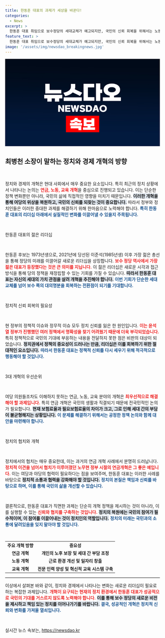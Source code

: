 ```yaml
---
title: 한동훈 대표의 과제가 세상을 바꾼다!
categories:
  - News
excerpt: >
  한동훈 대표 취임으로 보수정당의 세대교체가 예고되지만, 국민의 신뢰 회복을 위해서는 노동·연금·교육 개혁이 긴급하다. 국민의힘은 이번 기회를 통해 ‘여당다운 여당’으로 거듭날 수 있을까?
feature_text: >
  한동훈 대표 취임으로 보수정당의 세대교체가 예고되지만, 국민의 신뢰 회복을 위해서는 노동·연금·교육 개혁이 긴급하다. 국민의힘은 이번 기회를 통해 ‘여당다운 여당’으로 거듭날 수 있을까?
image: '/assets/img/newsdao_breakingnews.jpg'
---
```


<p><img src="/assets/img/newsdao_breakingnews.jpg" alt="pcversion 속보" /></p>

<h2 data-ke-size="size26">최병천 소장이 말하는 정치와 경제 개혁의 방향</h2>

<p data-ke-size="size16">&nbsp;</p>

<p>정치와 경제의 개혁은 현대 사회에서 매우 중요한 요소입니다. 특히 최근의 정치 상황에서 나타나는 논의는 <b><span style="color: #ee2323;">연금, 노동, 교육 개혁</span></b>을 중심으로 진행되고 있습니다. 이는 단순한 정책 변화뿐만 아니라, 국민의 삶에 직접적인 영향을 미치기 때문입니다. <b><span style="background-color: #21538527;">이러한 개혁을 통해 여당의 위상을 복원하고, 국민의 신뢰를 되찾는 것이 중요합니다.</span></b> 따라서 정부와 정치인들은 이러한 중대한 과제를 해결하기 위해 한마음으로 노력해야 합니다. <b><span style="color: #1a5490;">특히 한동훈 대표의 리더십 아래에서 실질적인 변화를 이끌어낼 수 있을지 주목됩니다.</span></b></p>

<p data-ke-size="size16">&nbsp;</p>

<p>한동훈 대표의 젊은 리더십</p>

<p data-ke-size="size16">&nbsp;</p>

<p>한동훈 후보는 1973년생으로, 2021년에 당선된 이준석(1985년생) 이후 가장 젊은 총선을 통해 정당의 미래를 이끌어갈 새로운 리더십을 상징합니다. <b><span style="color: #ee2323;">보수 정당 역사에서 가장 젊은 대표가 등장했다는 것은 큰 의미를 지닙니다.</span></b> 이 젊은 리더십은 새로운 시각과 접근 방식을 통해 당의 정책을 재정립할 수 있는 기회를 가질 수 있습니다. <b><span style="background-color: #21538527;">따라서 한동훈 대표는 자신의 세대의 가치 관점을 살려 개혁을 추진해야 합니다.</span></b> <b><span style="color: #1a5490;">이번 기회가 단순한 세대 교체를 넘어 보수 쪽의 대의명분을 회복하는 전환점이 되기를 기대합니다.</span></b></p>

<p data-ke-size="size16">&nbsp;</p>

<p>정치적 신뢰 회복의 필요성</p>

<p data-ke-size="size16">&nbsp;</p>

<p>현 정부의 정책적 이슈와 정무적 이슈 모두 정치 신뢰를 잃은 한 원인입니다. <b><span style="color: #ee2323;">이는 윤석열 정부가 진행했던 여러 정책에서 명확성을 찾기 어려웠기 때문에 더욱 부각되었습니다.</span></b> 특히 정책적으로 국민의 기대에 부응하는 내용을 전달하지 못한 점은 비판의 대상이 되었습니다. <b><span style="background-color: #21538527;"> 정치권에서 정책의 중요성이 드러나는 만큼, 리더십은 이를 회복하기 위한 절대적인 요소입니다.</span></b> <b><span style="color: #1a5490;">따라서 한동훈 대표는 정책적 신뢰를 다시 세우기 위해 적극적으로 행동해야 할 것입니다.</span></b></p>

<p data-ke-size="size16">&nbsp;</p>

<p>3대 개혁의 우선순위</p>

<p data-ke-size="size16">&nbsp;</p>

<p>여당 의원들조차도 이해하지 못하는 연금, 노동, 교육 분야의 개혁은 <b><span style="color: #ee2323;">최우선적으로 해결해야 할 과제입니다.</span></b> 특히 연금 개혁은 국민의 생활과 직결되기 때문에 전국민적인 논의가 필요합니다. <b><span style="background-color: #21538527;">현재 보험료율과 필요보험료율의 차이가 크고, 그로 인해 세대 간의 부담이 불균형해지는 상황입니다.</span></b> <b><span style="color: #1a5490;">이 문제를 해결하기 위해서는 공정한 정책 논의와 함께 대안을 마련해야 합니다.</span></b></p>

<p data-ke-size="size16">&nbsp;</p>

<p>정치의 협치와 개혁</p>

<p data-ke-size="size16">&nbsp;</p>

<p>정치에서의 협치는 매우 중요한데, 이는 과거의 연금 개혁 사례에서 분명히 드러납니다. <b><span style="color: #ee2323;">정치적 이견을 넘어서 협치가 이루어졌던 노무현 정부 시절의 연금개혁은 그 좋은 예입니다.</span></b> 이는 여당과 야당의 협력이 필요하다는 점을 보여주며, 한동훈 대표는 이러한 사례를 바탕으로 <b><span style="background-color: #21538527;">정치적 소통과 협력을 강화해야 할 것입니다.</span></b> <b><span style="color: #1a5490;">정치의 본질은 책임과 신뢰를 바탕으로 하며, 이를 통해 국민의 삶을 개선할 수 있습니다.</span></b></p>

<p data-ke-size="size16">&nbsp;</p>

<p>결론적으로, 한동훈 대표가 직면한 과제는 단순히 개혁 정책을 제시하는 것이 아니라, 이를 실행할 수 있는 <b><span style="color: #ee2323;">신뢰와 협치를 구축하는 것입니다.</span></b> <b><span style="background-color: #21538527;">정치의 복원에는 국민의 참여가 필수적이며, 이 참여를 이끌어내는 것이 정치인의 역할입니다.</span></b> <b><span style="color: #1a5490;">정치의 미래는 국민과의 소통에 달려있음을 잊지 말아야 할 것입니다.</span></b></p>

<p data-ke-size="size16">&nbsp;</p>

<table style="width:100%; border-collapse: collapse;">
  <tr>
    <td style="text-align: center; height: 17px;"><b>주요 개혁 방향</b></td>
    <td style="text-align: center; height: 17px;"><b>중요성</b></td>
  </tr>
  <tr>
    <td style="text-align: center; height: 17px;"><b>연금 개혁</b></td>
    <td style="text-align: center; height: 17px;"><b>개인의 노후 보장 및 세대 간 부담 조정</b></td>
  </tr>
  <tr>
    <td style="text-align: center; height: 17px;"><b>노동 개혁</b></td>
    <td style="text-align: center; height: 17px;"><b>근로 환경 개선 및 일자리 창출</b></td>
  </tr>
  <tr>
    <td style="text-align: center; height: 17px;"><b>교육 개혁</b></td>
    <td style="text-align: center; height: 17px;"><b>전문 인력 양성 및 혁신적 교육 시스템 구축</b></td>
  </tr>
</table>

<hr style="border-top: 1px solid #ccc;" />

<p>이상에서 살펴본 바와 같이, 정치와 경제에서 나타나는 변화는 새로운 리더십이 필요로 하는 복잡한 과제입니다. <b><span style="color: #ee2323;">개혁이 요구되는 현재의 정치 환경에서 한동훈 대표가 성공적으로 국민의 기대를 거스르지 않도록 노력해야 합니다.</span></b> <b><span style="background-color: #21538527;">이를 통해 보수 정당의 새로운 비전을 제시하고 책임 있는 정치를 이어나가기를 바랍니다.</span></b> <b><span style="color: #1a5490;">결국, 성공적인 개혁은 정치적 신뢰와 변화를 가져올 열쇠입니다.</span></b></p>

<p data-ke-size="size16">&nbsp;</p>
실시간 뉴스 속보는, <a href="https://newsdao.kr" rel="dofollow">https://newsdao.kr</a>


